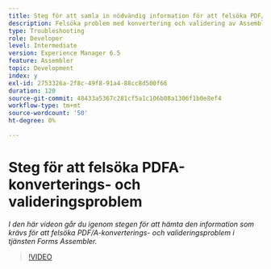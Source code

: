 ```yaml
---
title: Steg för att samla in nödvändig information för att felsöka PDF/A-problem
description: Felsöka problem med konvertering och validering av Assembler
type: Troubleshooting
role: Developer
level: Intermediate
version: Experience Manager 6.5
feature: Assembler
topic: Development
index: y
exl-id: 2753326a-2f8c-49f8-91a4-88cc8d500f66
duration: 120
source-git-commit: 48433a5367c281cf5a1c106b08a1306f1b0e8ef4
workflow-type: tm+mt
source-wordcount: '50'
ht-degree: 0%

---
```


# Steg för att felsöka PDFA-konverterings- och valideringsproblem

*I den här videon går du igenom stegen för att hämta den information som krävs för att felsöka PDF/A-konverterings- och valideringsproblem i tjänsten Forms Assembler.*

>[!VIDEO](https://video.tv.adobe.com/v/335518?quality=12&learn=on)
